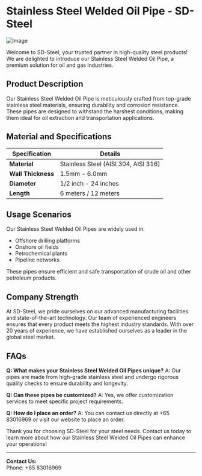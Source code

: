 # Stainless Steel Welded Oil Pipe - SD-Steel

![Image](https://github.com/user-attachments/assets/2567258e-e124-4816-932d-1809bd27ef0b)

Welcome to SD-Steel, your trusted partner in high-quality steel products! We are delighted to introduce our Stainless Steel Welded Oil Pipe, a premium solution for oil and gas industries.

## Product Description

Our Stainless Steel Welded Oil Pipe is meticulously crafted from top-grade stainless steel materials, ensuring durability and corrosion resistance. These pipes are designed to withstand the harshest conditions, making them ideal for oil extraction and transportation applications.

## Material and Specifications

| **Specification** | **Details** |
|-------------------|-------------|
| **Material**      | Stainless Steel (AISI 304, AISI 316) |
| **Wall Thickness**| 1.5mm - 6.0mm |
| **Diameter**      | 1/2 inch - 24 inches |
| **Length**        | 6 meters / 12 meters |

## Usage Scenarios

Our Stainless Steel Welded Oil Pipes are widely used in:
- Offshore drilling platforms
- Onshore oil fields
- Petrochemical plants
- Pipeline networks

These pipes ensure efficient and safe transportation of crude oil and other petroleum products.

## Company Strength

At SD-Steel, we pride ourselves on our advanced manufacturing facilities and state-of-the-art technology. Our team of experienced engineers ensures that every product meets the highest industry standards. With over 20 years of experience, we have established ourselves as a leader in the global steel market.

## FAQs

**Q: What makes your Stainless Steel Welded Oil Pipes unique?**
A: Our pipes are made from high-grade stainless steel and undergo rigorous quality checks to ensure durability and longevity.

**Q: Can these pipes be customized?**
A: Yes, we offer customization services to meet specific project requirements.

**Q: How do I place an order?**
A: You can contact us directly at +65 83016969 or visit our website to place an order.

Thank you for choosing SD-Steel for your steel needs. Contact us today to learn more about how our Stainless Steel Welded Oil Pipes can enhance your operations!

---

**Contact Us:**  
Phone: +65 83016969  
